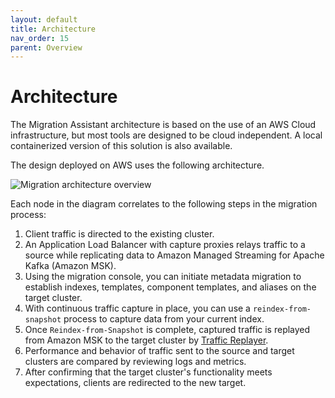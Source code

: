 ```yaml
---
layout: default
title: Architecture
nav_order: 15
parent: Overview
---
```


# Architecture

The Migration Assistant architecture is based on the use of an AWS Cloud infrastructure, but most tools are designed to be cloud independent. A local containerized version of this solution is also available.

The design deployed on AWS uses the following architecture.

![Migration architecture overview]({{site.url}}{{site.baseurl}}/images/migrations/migrations-architecture-overview.png)

Each node in the diagram correlates to the following steps in the migration process:

1. Client traffic is directed to the existing cluster.
2. An Application Load Balancer with capture proxies relays traffic to a source while replicating data to Amazon Managed Streaming for Apache Kafka (Amazon MSK).
3. Using the migration console, you can initiate metadata migration to establish indexes, templates, component templates, and aliases on the target cluster.
4. With continuous traffic capture in place, you can use a `reindex-from-snapshot` process to capture data from your current index.
5. Once `Reindex-from-Snapshot` is complete, captured traffic is replayed from Amazon MSK to the target cluster by [Traffic Replayer](https://docs.opensearch.org/docs/latest/migration-assistant/migration-phases/live-traffic-migration/using-traffic-replayer/).
6. Performance and behavior of traffic sent to the source and target clusters are compared by reviewing logs and metrics.
7. After confirming that the target cluster's functionality meets expectations, clients are redirected to the new target.